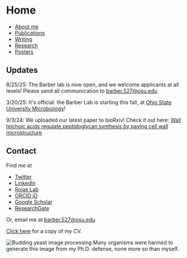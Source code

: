 # Home

- [About me](./about-me.html)
- [Publications](./publications.html)
- [Writing](./blog.html)
- [Research](./research.html)
- [Posters](./posters.html)

## Updates

8/25/25: The Barber lab is now open, and we welcome applicants at all levels! Please send all communication to barber.527@osu.edu. 

3/20/25: It's official: the Barber Lab is starting this fall, at [Ohio State University Microbiology](https://microbiology.osu.edu/)!

9/3/24: We uploaded our latest paper to bioRxiv! Check it out here: [Wall teichoic acids regulate peptidoglycan synthesis by paving cell wall microstructure](https://www.biorxiv.org/content/10.1101/2024.09.02.610702v1)

## Contact

Find me at

- [Twitter](https://twitter.com/FelixBarber9)
- [LinkedIn](https://www.linkedin.com/in/felix-barber)
- [Rojas Lab](https://rojaslab.com)
- [ORCID iD](https://orcid.org/0000-0003-1252-5181)
- [Google Scholar](https://scholar.google.com/citations?user=eXbwJsQAAAAJ&hl=en&authuser=2)
- [ResearchGate](https://www.researchgate.net/profile/Felix-Barber)

Or, email me at barber.527@osu.edu

[Click here](./CV_2025.pdf) for a copy of my CV.

![Budding yeast image processing](/slide1.png)
Many organisms were harmed to generate this image from my Ph.D. defense, none more so than myself.
